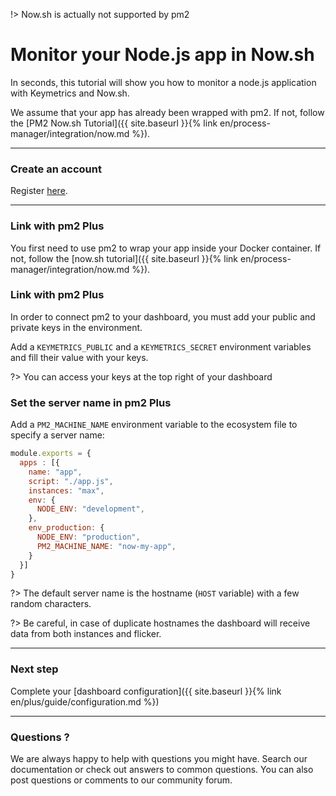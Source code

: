 !> Now.sh is actually not supported by pm2

# Monitor your Node.js app in Now.sh

In seconds, this tutorial will show you how to monitor a node.js application with Keymetrics and Now.sh.

We assume that your app has already been wrapped with pm2. If not, follow the [PM2 Now.sh Tutorial]({{ site.baseurl }}{% link en/process-manager/integration/now.md %}).

---

### Create an account

Register [here](https://app.keymetrics.io/api/oauth/register).

---

### Link with pm2 Plus

You first need to use pm2 to wrap your app inside your Docker container. If not, follow the [now.sh tutorial]({{ site.baseurl }}{% link en/process-manager/integration/now.md %}).

### Link with pm2 Plus

In order to connect pm2 to your dashboard, you must add your public and private keys in the environment.

Add a `KEYMETRICS_PUBLIC` and a `KEYMETRICS_SECRET` environment variables and fill their value with your keys.

?> You can access your keys at the top right of your dashboard

### Set the server name in pm2 Plus

Add a `PM2_MACHINE_NAME` environment variable to the ecosystem file to specify a server name:

```javascript
module.exports = {
  apps : [{
    name: "app",
    script: "./app.js",
    instances: "max",
    env: {
      NODE_ENV: "development",
    },
    env_production: {
      NODE_ENV: "production",
      PM2_MACHINE_NAME: "now-my-app",
    }
  }]
}
```

?> The default server name is the hostname (`HOST` variable) with a few random characters.

?> Be careful, in case of duplicate hostnames the dashboard will receive data from both instances and flicker.

---

### Next step

Complete your [dashboard configuration]({{ site.baseurl }}{% link en/plus/guide/configuration.md %})

---

### Questions ?

We are always happy to help with questions you might have. Search our documentation or check out answers to common questions. You can also post questions or comments to our community forum.